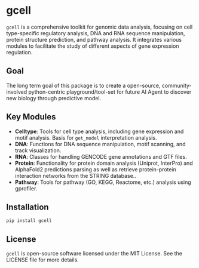 # gcell

`gcell` is a comprehensive toolkit for genomic data analysis, focusing on cell type-specific regulatory analysis, DNA and RNA sequence manipulation, protein structure prediction, and pathway analysis. It integrates various modules to facilitate the study of different aspects of gene expression regulation.

## Goal
The long term goal of this package is to create a open-source, community-involved python-centric playground/tool-set for future AI Agent to discover new biology through predictive model.


## Key Modules

- **Celltype**: Tools for cell type analysis, including gene expression and motif analysis. Basis for `get_model` interpretation analysis.
- **DNA**: Functions for DNA sequence manipulation, motif scanning, and track visualization.
- **RNA**: Classes for handling GENCODE gene annotations and GTF files.
- **Protein**: Functionality for protein domain analysis (Uniprot, InterPro) and AlphaFold2 predictions parsing as well as retrieve protein-protein interaction networks from the STRING database..
- **Pathway**: Tools for pathway (GO, KEGG, Reactome, etc.) analysis using gprofiler.


## Installation

```
pip install gcell
```

## License

`gcell` is open-source software licensed under the MIT License. See the LICENSE file for more details.
